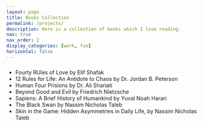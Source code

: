```yaml
---
layout: page
title: Books Collection
permalink: /projects/
description: Here is a collection of books which I love reading.
nav: true
nav_order: 2
display_categories: [work, fun]
horizontal: false
---
```


<h5> </h5>
<ul>
<li>Fourty RUles of Love by Elif Shafak</li>
<li>12 Rules for Life: An Antidote to Chaos by Dr. Jordan B. Peterson </li>
<li>Human Four Prisions by Dr. Ali Shariati</li>
<li>Beyond Good and Evil by Friedrich Nietzsche </li>
<li> Sapiens: A Brief History of Humankind by Yuval Noah Harari </li>
<li> The Black Swan by Nassim Nicholas Taleb</li>
<li>Skin in the Game: Hidden Asymmetries in Daily Life, by Nassim Nicholas Taleb</li>
</ul>  

